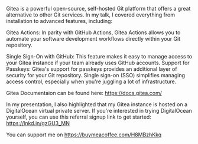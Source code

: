 Gitea is a powerful open-source, self-hosted Git platform that offers a great alternative to other Git services. In my talk, I covered everything from installation to advanced features, including:

Gitea Actions: In parity with GitHub Actions, Gitea Actions allows you to automate your software development workflows directly within your Git repository.

Single Sign-On with GitHub: This feature makes it easy to manage access to your Gitea instance if your team already uses GitHub accounts.
Support for Passkeys: Gitea's support for passkeys provides an additional layer of security for your Git repository. Single sign-on (SSO) simplifies managing access control, especially when you're juggling a lot of infrastructure.

Gitea Documentaion can be found here: https://docs.gitea.com/

In my presentation, I also highlighted that my Gitea instance is hosted on a DigitalOcean virtual private server. If you're interested in trying DigitalOcean yourself, you can use this referral signup link to get started: https://lnkd.in/gzGU3_MN

You can support me on https://buymeacoffee.com/H8MBzhKkq

